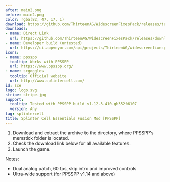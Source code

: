 ```yaml
---
after: main2.png
before: main2.png
color: rgba(82, 47, 17, 1)
download: https://github.com/ThirteenAG/WidescreenFixesPack/releases/tag/sce
downloads:
- name: Direct Link
  url: https://github.com/ThirteenAG/WidescreenFixesPack/releases/download/sce/SplinterCellEssentials.PPSSPP.FusionMod.zip
- name: Developer build (untested)
  url: https://ci.appveyor.com/api/projects/ThirteenAG/widescreenfixespack/artifacts/SplinterCellEssentials.PPSSPP.FusionMod.zip?branch=master
icons:
- name: ppsspp
  tooltip: Works with PPSSPP
  url: https://www.ppsspp.org/
- name: scgoggles
  tooltip: Official website
  url: http://www.splintercell.com/
id: sce
logo: logo.svg
stripe: stripe.jpg
support:
  tooltip: Tested with PPSSPP build v1.12.3-410-gb352f6107
  version: Any
tag: splintercell
title: Splinter Cell Essentials Fusion Mod [PPSSPP]
---
```


1. Download and extract the archive to the directory, where PPSSPP's memstick folder is located.
2. Check the download link below for all available features.
3. Launch the game.

Notes:

* Dual analog patch, 60 fps, skip intro and improved controls
* Ultra-wide support (for PPSSPP v1.14 and above)
